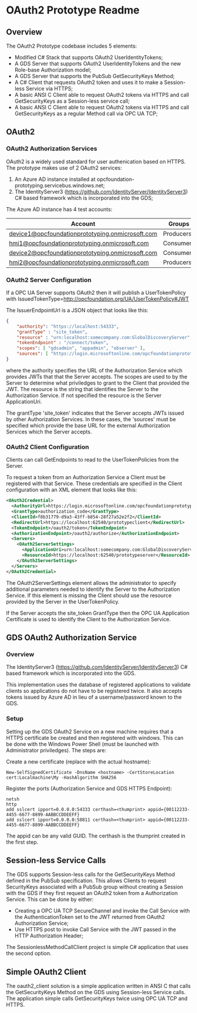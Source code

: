 # OAuth2 Prototype Readme #
## Overview ##
The OAuth2 Prototype codebase includes 5 elements:

* Modified C# Stack that supports OAuth2 UserIdentityTokens;
* A GDS Server that supports OAuth2 UserIdentityTokens and the new Role-base Authorization model;
* A GDS Server that supports the PubSub GetSecurityKeys Method;
* A C# Client that requests OAuth2 token and uses it to make a Session-less Service via HTTPS;
* A basic ANSI C Client able to request OAuth2 tokens via HTTPS and call GetSecurityKeys as a Session-less service call; 
* A basic ANSI C Client able to request OAuth2 tokens via HTTPS and call GetSecurityKeys as a regular Method call via OPC UA TCP; 

## OAuth2 ##
### OAuth2 Authorization Services ###
OAuth2 is a widely used standard for user authenication based on HTTPS. The prototype makes use of 2 OAuth2 services:

1. An Azure AD instance installed at opcfoundation-prototyping.servicebus.windows.net;
2. The IdentityServer3 (https://github.com/IdentityServer/IdentityServer3) C# based framework which is incorporated into the GDS;

The Azure AD instance has 4 test accounts:

| Account | Groups | Password |
|---------|--------|----------|
|device1@opcfoundationprototyping.onmicrosoft.com|Producers|Joyo9630|
|hmi1@opcfoundationprototyping.onmicrosoft.com|Consumers||
|device2@opcfoundationprototyping.onmicrosoft.com|Consumers||
|hmi2@opcfoundationprototyping.onmicrosoft.com|Producers||

### OAuth2 Server Configuration ###
If a OPC UA Server supports OAuth2 then it will publish a UserTokenPolicy with IssuedTokenType=http://opcfoundation.org/UA/UserTokenPolicy#JWT 

The IssuerEndpointUrl is a JSON object that looks like this:

```json
{ 
	"authority": "https://localhost:54333", 
	"grantType" : "site_token", 
	"resource" : "urn:localhost:somecompany.com:GlobalDiscoveryServer",
	"tokenEndpoint" : "/connect/token", 
	"scopes": [ "gdsadmin", "appadmin", "observer" ], 
	"sources": [ "https://login.microsoftonline.com/opcfoundationprototyping.onmicrosoft.com" ]
}
```
where the authority specifies the URL of the Authorization Service which provides JWTs that that the Server accepts. The scopes are used to by the Server to determine what priviledges to grant to the Client that provided the JWT. The resource is the string that identifies the Server to the Authorization Service. If not specified the resource is the Server ApplicationUri.

The grantType 'site_token' indicates that the Server accepts JWTs issued by other Authorization Services. In these cases, the 'sources' must be specified which provide the base URL for the external Authorization Services which the Server accepts. 

### OAuth2 Client Configuration ###
Clients can call GetEndpoints to read to the UserTokenPolicies from the Server.

To request a token from an Authorization Service a Client must be registered with that Service. These credentials are specified in the Client configuration with an XML element that looks like this:

```xml
<OAuth2Credential>
  <AuthorityUrl>https://login.microsoftonline.com/opcfoundationprototyping.onmicrosoft.com</AuthorityUrl>
  <GrantType>authorization_code</GrantType>
  <ClientId>f8b31779-d9a3-43ff-b854-28f27a52e2f2</ClientId>
  <RedirectUrl>https://localhost:62540/prototypeclient</RedirectUrl>
  <TokenEndpoint>/oauth2/token</TokenEndpoint>
  <AuthorizationEndpoint>/oauth2/authorize</AuthorizationEndpoint>          
  <Servers>
    <OAuth2ServerSettings>
      <ApplicationUri>urn:localhost:somecompany.com:GlobalDiscoveryServer</ApplicationUri>
      <ResourceId>https://localhost:62540/prototypeserver</ResourceId>
    </OAuth2ServerSettings>
  </Servers>
</OAuth2Credential>
```

The OAuth2ServerSettings element allows the administrator to specify additional parameters needed to identify the Server to the Authorization Service. If this element is missing the Client should use the resource provided by the Server in the UserTokenPolicy.

If the Server accepts the site_token GrantType then the OPC UA Application Certificate is used to identify the Client to the Authorization Service.

## GDS OAuth2 Authorization Service ##
### Overview ###
The IdentityServer3 (https://github.com/IdentityServer/IdentityServer3) C# based framework which is incorporated into the GDS.

This implementation uses the database of registered applications to validate clients so applications do not have to be registered twice. It also accepts tokens issued by Azure AD in lieu of a username/password known to the GDS.

### Setup ###
Setting up the GDS OAuth2 Service on a new machine requires that a HTTPS certificate be created and then registered with windows. This can be done with the Windows Power Shell (must be launched with Administrator priviledges). The steps are:

Create a new certificate (replace <hostname> with the actual hostname):
```
New-SelfSignedCertificate -DnsName <hostname> -CertStoreLocation cert:Localmachine\My -HashAlgorithm SHA256
```

Register the ports (Authorization Service and GDS HTTPS Endpoint):
```
netsh
http
add sslcert ipport=0.0.0.0:54333 certhash=<thumprint> appid={00112233-4455-6677-8899-AABBCCDDEEFF}
add sslcert ipport=0.0.0.0:58811 certhash=<thumprint> appid={00112233-4455-6677-8899-AABBCCDDEEFF}
```
The appid can be any valid GUID. 
The certhash is the thumprint created in the first step.

## Session-less Service Calls ##
The GDS supports Session-less calls for the GetSecurityKeys Method defined in the PubSub specification. This allows Clients to request SecurityKeys associated with a PubSub group without creating a Session with the GDS if they first request an OAuth2 token from a Authorization Service. This can be done by either:

* Creating a OPC UA TCP SecureChannel and invoke the Call Service with the AuthenticationToken set to the JWT returned from OAuth2 Authorization Service;
* Use HTTPS post to invoke Call Service with the JWT passed in the HTTP Authorization Header; 

The SessionlessMethodCallClient project is simple C# application that uses the second option.

## Simple OAuth2 Client ##
The oauth2_client solution is a simple application written in ANSI C that calls the GetSecurityKeys Method on the GDS using Session-less Service calls. The application simple calls GetSecurityKeys twice using OPC UA TCP and HTTPS. 

